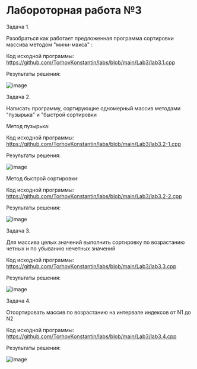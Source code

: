 # Лабороторная работа №3

Задача 1.

Разобраться как работает предложенная программа сортировки массива методом "мини-макса" :

Код исходной программы: https://github.com/TorhovKonstantin/labs/blob/main/Lab3/lab3.1.cpp

Результаты решения: 

![image](https://github.com/TorhovKonstantin/labs/assets/122263721/717d7227-db8c-4516-9542-c68cd12cbdcf)

Задача 2.

Написать программу, сортирующие одномерный массив методами "пузырька" и "быстрой сортировки

Метод пузырька:

Код исходной программы: https://github.com/TorhovKonstantin/labs/blob/main/Lab3/lab3.2-1.cpp

Результаты решения: 

![image](https://github.com/TorhovKonstantin/labs/assets/122263721/726bc19c-df83-42fc-99ae-13ceb34b9bfd)


Метод быстрой сортировки:

Код исходной программы: https://github.com/TorhovKonstantin/labs/blob/main/Lab3/lab3.2-2.cpp

Результаты решения: 

![image](https://github.com/TorhovKonstantin/labs/assets/122263721/6d21489c-a240-463c-98c0-b10e021d5081)


Задача 3.

Для массива целых значений выполнить сортировку по возрастанию четных и по убыванию нечетных значений

Код исходной программы: https://github.com/TorhovKonstantin/labs/blob/main/Lab3/lab3.3.cpp

Результаты решения: 

![image](https://github.com/TorhovKonstantin/labs/assets/122263721/4c5db1ef-9930-46ae-b3fc-25ba763a8c16)


Задача 4.

Отсортировать массив по возрастанию на интервале индексов от N1 до N2

Код исходной программы: https://github.com/TorhovKonstantin/labs/blob/main/Lab3/lab3.4.cpp

Результаты решения: 

![image](https://github.com/TorhovKonstantin/labs/assets/122263721/09443f16-aa28-4222-90be-3ca413915358)

